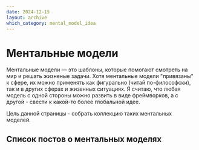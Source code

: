 ```yaml
---
date: 2024-12-15
layout: archive
which_category: mental_model_idea
---
```


# Ментальные модели

Ментальные модели — это шаблоны, которые помогают смотреть на мир и решать жизненые задачи. Хотя ментальные модели "привязаны" к сфере, их можно применять как фигурально (читай по-философски), так и в других сферах и жизенных ситуациях. Я считаю, что любая модель с одной стороны можно развить в виде фреймворков, а с другой - свести к какой-то более глобальной идее.

Цель данной страницы - собрать коллекцию таких ментальных моделей.

## Список постов о ментальных моделях
